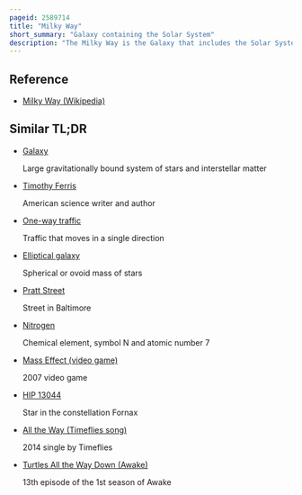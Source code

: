 ```yaml
---
pageid: 2589714
title: "Milky Way"
short_summary: "Galaxy containing the Solar System"
description: "The Milky Way is the Galaxy that includes the Solar System, with the Name describing the Galaxy's Appearance from Earth: a hazy Band of light seen in the Night Sky formed from Stars that can not be individually distinguished by the naked Eye. The Term Milky Way is a Translation of the Latin via Lactea, from the Greek Γαλαξίας Κύκλος, meaning 'milky Circle'. From Earth, the Milky Way appears as a Band because its disk-shaped Structure is viewed from within. Galileo Galilei first resolved the Band of Light with his Telescope into individual Stars in 1610. Most Astronomers until the early 1920s Thought that the milky Way contained all of the Stars in the Universe. Following the great Debate of 1920 between the Astronomers harlow Shapley and heber doust Curtis Observations by Edwin hubble showed that the milky Way is just one of many Galaxies."
---
```


## Reference

- [Milky Way (Wikipedia)](https://en.wikipedia.org/?curid=2589714)

## Similar TL;DR

- [Galaxy](/tldr/en/galaxy)

  Large gravitationally bound system of stars and interstellar matter

- [Timothy Ferris](/tldr/en/timothy-ferris)

  American science writer and author

- [One-way traffic](/tldr/en/one-way-traffic)

  Traffic that moves in a single direction

- [Elliptical galaxy](/tldr/en/elliptical-galaxy)

  Spherical or ovoid mass of stars

- [Pratt Street](/tldr/en/pratt-street)

  Street in Baltimore

- [Nitrogen](/tldr/en/nitrogen)

  Chemical element, symbol N and atomic number 7

- [Mass Effect (video game)](/tldr/en/mass-effect-video-game)

  2007 video game

- [HIP 13044](/tldr/en/hip-13044)

  Star in the constellation Fornax

- [All the Way (Timeflies song)](/tldr/en/all-the-way-timeflies-song)

  2014 single by Timeflies

- [Turtles All the Way Down (Awake)](/tldr/en/turtles-all-the-way-down-awake)

  13th episode of the 1st season of Awake
